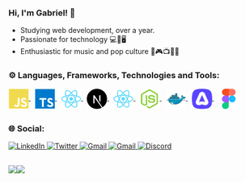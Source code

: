 ### Hi, I'm Gabriel! 🤘

- Studying web development, over a year.
- Passionate for technology 💻📱🖥
- Enthusiastic for music and pop culture 🖖🎮📺🎸🎤

### :gear: Languages, Frameworks, Technologies and Tools:

<div>
  <a href="https://developer.mozilla.org/en-US/docs/Web/javascript">
     <img align="center" width="40" height="40" src="https://raw.githubusercontent.com/devicons/devicon/master/icons/javascript/javascript-plain.svg">  
  </a>
  &nbsp;
  <a href="https://www.typescriptlang.org/">
    <img align="center" width="40" height="40" src="https://raw.githubusercontent.com/devicons/devicon/master/icons/typescript/typescript-plain.svg">  
  </a>
  &nbsp;
  <a href="https://reactjs.org/">
     <img align="center" width="40" height="40" src="https://raw.githubusercontent.com/devicons/devicon/master/icons/react/react-original.svg"> 
  </a>
  &nbsp;
  <a href="https://nextjs.org/">
    <img align="center" width="40" height="40" src="https://raw.githubusercontent.com/devicons/devicon/master/icons/nextjs/nextjs-original.svg"> 
  </a>
  &nbsp;
   <a href="https://reactnative.dev/">
    <img align="center" width="40" height="40" src="https://raw.githubusercontent.com/devicons/devicon/master/icons/react/react-original.svg"> 
  </a>
  &nbsp;
  <a href="https://nodejs.org/en/">
    <img align="center" width="40" height="40" src="https://raw.githubusercontent.com/devicons/devicon/master/icons/nodejs/nodejs-plain.svg"> 
  </a>
  &nbsp;
   <a href="https://www.docker.com/">
    <img align="center" width="40" height="40" src="https://raw.githubusercontent.com/devicons/devicon/master/icons/docker/docker-original.svg"> 
  </a>
  &nbsp;
  <a href="hhttps://adonisjs.com/">
    <img align="center" width="40" height="40" src="https://raw.githubusercontent.com/devicons/devicon/master/icons/adonisjs/adonisjs-original.svg"> 
  </a>
  &nbsp;
  <a href="https://www.figma.com/">
    <img align="center" width="40" height="40" src="https://raw.githubusercontent.com/devicons/devicon/master/icons/figma/figma-original.svg">
  </a>
</div>

##

### :globe_with_meridians: Social:

<div>
  <a href="https://www.linkedin.com/in/gabriel-castro-da-silva-martins-239b67181/" target="_blank">
    <img alt="LinkedIn" src="https://img.shields.io/badge/LinkedIn-0077B5?style=for-the-badge&logo=linkedin&logoColor=white" />
  </a>
  <a href="https://twitter.com/martinsbiel99" target="_blank">
    <img alt="Twitter" src="https://img.shields.io/badge/Twitter-1DA1F2?style=for-the-badge&logo=twitter&logoColor=white" />
  </a>
  <a href="mailto:martinsgabriel1956@gmail.com" target="_blank">
    <img alt="Gmail" src="https://img.shields.io/badge/Gmail-cc342d?style=for-the-badge&logo=gmail&logoColor=white" />
  </a>
  <a href="https://www.instagram.com/martinsgabriel99/">
    <img alt="Gmail" src="https://img.shields.io/badge/Instagram-E4405F?style=for-the-badge&logo=instagram&logoColor=white" />
  </a>
  <a href="https://www.instagram.com/martinsgabriel99/">
    <img alt="Discord" src="https://img.shields.io/badge/Discord-7289DA?style=for-the-badge&logo=discord&logoColor=white" />
  </a>
</div>

##

<div>
  <div align="center">
    <img align="left" src="https://github-readme-stats.vercel.app/api?username=martinsgabriel1956&count_private=true&theme=dracula&show_icons=true"> 
    <img align="left" src="https://github-readme-stats.vercel.app/api/top-langs/?username=martinsgabriel1956&theme=dracula">  
  </div> 
</div>
